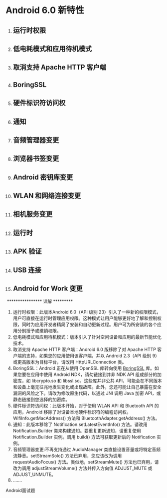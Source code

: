 # Android 6.0 新特性

1. ## 运行时权限

1. ## 低电耗模式和应用待机模式

2. ## 取消支持 Apache HTTP 客户端

3. ## BoringSSL

4. ## 硬件标识符访问权

5. ## 通知

6. ## 音频管理器变更

7. ## 浏览器书签变更

8. ## Android 密钥库变更

9. ## WLAN 和网络连接变更

10. ## 相机服务变更

11. ## 运行时

12. ## APK 验证

13. ## USB 连接

14. ## Android for Work 变更



​            **************** 详解  *********



1. 运行时权限：此版本Android 6.0（API 级别 23）引入了一种新的权限模式，用户可直接在运行时管理应用权限。这种模式让用户能够更好地了解和控制权限，同时为应用开发者精简了安装和自动更新过程。用户可为所安装的各个应用分别授予或撤销权限。
2. 低电耗模式和应用待机模式：版本引入了针对空闲设备和应用的最新节能优化技术。
3. 取消支持 Apache HTTP 客户端：Android 6.0 版移除了对 Apache HTTP 客户端的支持，如果您的应用使用该客户端，并以 Android 2.3（API 级别 9）或更高版本为目标平台，请改用 HttpURLConnection 类。
4. BoringSSL：Android 正在从使用 OpenSSL 库转向使用 [BoringSSL](https://link.jianshu.com/?t=https://boringssl.googlesource.com/boringssl/) 库。如果您要在应用中使用 Android NDK，请勿链接到并非 NDK API 组成部分的加密库，如 libcrypto.so 和 libssl.so。这些库并非公共 API，可能会在不同版本和设备上毫无征兆地发生变化或出现故障。此外，您还可能让自己暴露在安全漏洞的风险之下。请改为修改原生代码，以通过 JNI 调用 Java 加密 API，或静态链接到您选择的加密库。
5. 硬件标识符访问权：此版本开始，对于使用 WLAN API 和 Bluetooth API 的应用，Android 移除了对设备本地硬件标识符的编程访问权。WifiInfo.getMacAddress() 方法和 BluetoothAdapter.getAddress() 方法。
6. 通知：此版本移除了 Notification.setLatestEventInfo() 方法。请改用 Notification.Builder 类来构建通知。要重复更新通知，请重复使用 Notification.Builder 实例。调用 build() 方法可获取更新后的 Notification 实例。
7. 音频管理器变更:不再支持通过 AudioManager 类直接设置音量或将特定音频流静音。setStreamSolo() 方法已弃用，您应该改为调用 requestAudioFocus() 方法。类似地，setStreamMute() 方法也已弃用，请改为调用 adjustStreamVolume() 方法并传入方向值 ADJUST_MUTE 或 ADJUST_UNMUTE。
8. .......





Android面试题